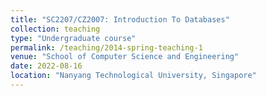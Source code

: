 ```yaml
---
title: "SC2207/CZ2007: Introduction To Databases"
collection: teaching
type: "Undergraduate course"
permalink: /teaching/2014-spring-teaching-1
venue: "School of Computer Science and Engineering"
date: 2022-08-16
location: "Nanyang Technological University, Singapore"
---
```

